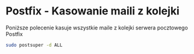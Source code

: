 Postfix - Kasowanie maili z kolejki
===================================

Poniższe polecenie kasuje wszystkie maile z kolejki serwera pocztowego Postfix

``` bash
sudo postsuper -d ALL
```